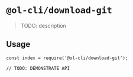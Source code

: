 # `@ol-cli/download-git`

> TODO: description

## Usage

```
const index = require('@ol-cli/download-git');

// TODO: DEMONSTRATE API
```
